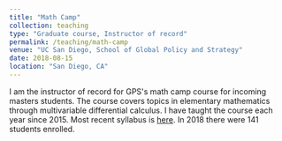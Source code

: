 ```yaml
---
title: "Math Camp"
collection: teaching
type: "Graduate course, Instructor of record"
permalink: /teaching/math-camp
venue: "UC San Diego, School of Global Policy and Strategy"
date: 2018-08-15
location: "San Diego, CA"
---
```


I am the instructor of record for GPS's math camp course for incoming masters students. The course covers topics in elementary mathematics through multivariable differential calculus. I have taught the course each year since 2015. Most recent syllabus is [here](https://github.com/lcsanford/lcsanford.github.io/blob/master/files/Math%20Camp%20Syllabus%202018.pdf). In 2018 there were 141 students enrolled.
